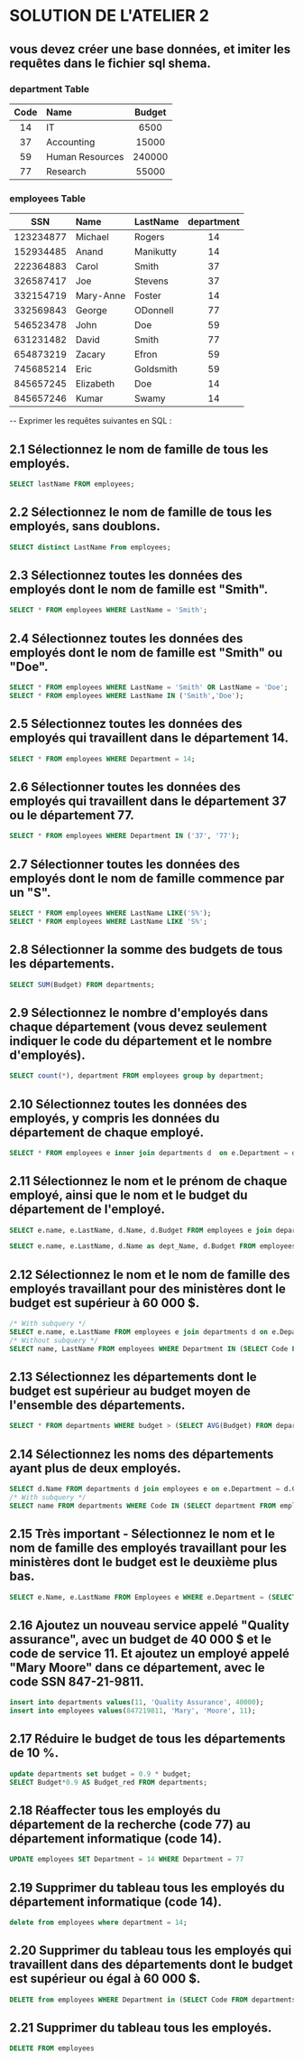 # SOLUTION DE L'ATELIER 2

## vous devez créer une base données, et imiter les requêtes dans le fichier sql shema.

### department Table

| Code  | Name            | Budget |
| :---: | :-------------- | :----: |
|  14   | IT              |  6500  |
|  37   | Accounting      | 15000  |
|  59   | Human Resources | 240000 |
|  77   | Research        | 55000  |

### employees Table

|    SSN    | Name      | LastName  | department |
| :-------: | :-------- | :-------- | :--------: |
| 123234877 | Michael   | Rogers    |     14     |
| 152934485 | Anand     | Manikutty |     14     |
| 222364883 | Carol     | Smith     |     37     |
| 326587417 | Joe       | Stevens   |     37     |
| 332154719 | Mary-Anne | Foster    |     14     |
| 332569843 | George    | ODonnell  |     77     |
| 546523478 | John      | Doe       |     59     |
| 631231482 | David     | Smith     |     77     |
| 654873219 | Zacary    | Efron     |     59     |
| 745685214 | Eric      | Goldsmith |     59     |
| 845657245 | Elizabeth | Doe       |     14     |
| 845657246 | Kumar     | Swamy     |     14     |

-- Exprimer les requêtes suivantes en SQL :
## 2.1 Sélectionnez le nom de famille de tous les employés.
```sql
SELECT lastName FROM employees;
```
## 2.2 Sélectionnez le nom de famille de tous les employés, sans doublons.
```sql
SELECT distinct LastName From employees;
```
## 2.3 Sélectionnez toutes les données des employés dont le nom de famille est "Smith".
```sql
SELECT * FROM employees WHERE LastName = 'Smith';
```
## 2.4 Sélectionnez toutes les données des employés dont le nom de famille est "Smith" ou "Doe".
```sql
SELECT * FROM employees WHERE LastName = 'Smith' OR LastName = 'Doe';
SELECT * FROM employees WHERE LastName IN ('Smith','Doe');
```
## 2.5 Sélectionnez toutes les données des employés qui travaillent dans le département 14.
```sql
SELECT * FROM employees WHERE Department = 14;
```
## 2.6 Sélectionner toutes les données des employés qui travaillent dans le département 37 ou le département 77.
```sql
SELECT * FROM employees WHERE Department IN ('37', '77');
```
## 2.7 Sélectionner toutes les données des employés dont le nom de famille commence par un "S".
```sql
SELECT * FROM employees WHERE LastName LIKE('S%');
SELECT * FROM employees WHERE LastName LIKE 'S%';
```
## 2.8 Sélectionner la somme des budgets de tous les départements.
```sql
SELECT SUM(Budget) FROM departments;
```
## 2.9 Sélectionnez le nombre d'employés dans chaque département (vous devez seulement indiquer le code du département et le nombre d'employés).
```sql
SELECT count(*), department FROM employees group by department;
```
## 2.10 Sélectionnez toutes les données des employés, y compris les données du département de chaque employé.
```sql
SELECT * FROM employees e inner join departments d  on e.Department = d.Code;
```
## 2.11 Sélectionnez le nom et le prénom de chaque employé, ainsi que le nom et le budget du département de l'employé.
```sql
SELECT e.name, e.LastName, d.Name, d.Budget FROM employees e join departments d on e.Department = d.Code;

SELECT e.name, e.LastName, d.Name as dept_Name, d.Budget FROM employees e join departments d on e.Department = d.Code;
```
## 2.12 Sélectionnez le nom et le nom de famille des employés travaillant pour des ministères dont le budget est supérieur à 60 000 $.
```sql
/* With subquery */
SELECT e.name, e.LastName FROM employees e join departments d on e.Department = d.Code WHERE d.Budget > 60000;
/* Without subquery */
SELECT name, LastName FROM employees WHERE Department IN (SELECT Code FROM departments WHERE Budget > 60000);
```
## 2.13 Sélectionnez les départements dont le budget est supérieur au budget moyen de l'ensemble des départements.
```sql
SELECT * FROM departments WHERE budget > (SELECT AVG(Budget) FROM departments);
```
## 2.14 Sélectionnez les noms des départements ayant plus de deux employés.
```sql
SELECT d.Name FROM departments d join employees e on e.Department = d.Code group by d.name having count(*) > 2; 
/* With subquery */
SELECT name FROM departments WHERE Code IN (SELECT department FROM employees group by department having count(*) > 2);
```
## 2.15 Très important - Sélectionnez le nom et le nom de famille des employés travaillant pour les ministères dont le budget est le deuxième plus bas.
```sql
SELECT e.Name, e.LastName FROM Employees e WHERE e.Department = (SELECT sub.Code FROM (SELECT * FROM Departments d ORDER BY d.budget LIMIT 2) sub ORDER BY budget DESC LIMIT 1);
```
## 2.16 Ajoutez un nouveau service appelé "Quality assurance", avec un budget de 40 000 $ et le code de service 11. Et ajoutez un employé appelé "Mary Moore" dans ce département, avec le code SSN 847-21-9811.
```sql
insert into departments values(11, 'Quality Assurance', 40000);
insert into employees values(847219811, 'Mary', 'Moore', 11);

```
## 2.17 Réduire le budget de tous les départements de 10 %.
```sql
update departments set budget = 0.9 * budget;
SELECT Budget*0.9 AS Budget_red FROM departments;
```
## 2.18 Réaffecter tous les employés du département de la recherche (code 77) au département informatique (code 14).
```sql
UPDATE employees SET Department = 14 WHERE Department = 77
```
## 2.19 Supprimer du tableau tous les employés du département informatique (code 14).
```sql
delete from employees where department = 14;
```
## 2.20 Supprimer du tableau tous les employés qui travaillent dans des départements dont le budget est supérieur ou égal à 60 000 $.
```sql
DELETE from employees WHERE Department in (SELECT Code FROM departments WHERE budget > 60000);

```
## 2.21 Supprimer du tableau tous les employés.
```sql
DELETE FROM employees
```

